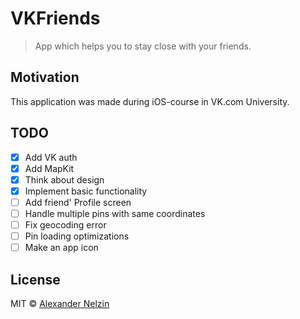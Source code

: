 # VKFriends
> App which helps you to stay close with your friends.

## Motivation

This application was made during iOS-course in VK.com University.

## TODO

- [x] Add VK auth
- [x] Add MapKit
- [x] Think about design
- [x] Implement basic functionality
- [ ] Add friend' Profile screen
- [ ] Handle multiple pins with same coordinates
- [ ] Fix geocoding error
- [ ] Pin loading optimizations
- [ ] Make an app icon

## License

MIT © [Alexander Nelzin](http://asnelzin.ru)
